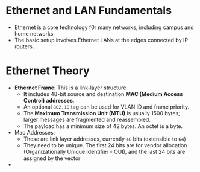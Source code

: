 # Ethernet and LAN Fundamentals
- Ethernet is a core technology f0r many networks, including campus and home networks
- The basic setup involves Ethernet LANs at the edges connected by IP routers.

# Ethernet Theory
- **Ethernet Frame:** This is a link-layer structure.
	- It includes 48-bit source and destination **MAC (Medium Access Control) addresses**.
	- An optional `802.1Q` tag can be used for VLAN ID and frame priority.
	- The **Maximum Transmission Unit (MTU)** is usually 1500 bytes; larger messages are fragmented and reassembled.
	- The payload has a minimum size of 42 bytes. An octet is a byte.
- Mac Addresses:
	- These are link layer addresses, currently `48` bits (extensible to `64`)
	- They need to be unique. The first 24 bits are for vendor allocation (Organizationally Unique Identifier - OUI), and the last 24 bits are assigned by the vector
- 